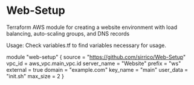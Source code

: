 # Web-Setup
Terraform AWS module for creating a website environment with load balancing, auto-scaling groups, and DNS records

Usage:
Check variables.tf to find variables necessary for usage.  

module "web-setup" {
    source = "https://github.com/sirrico/Web-Setup"
    vpc_id = aws_vpc.main_vpc.id
    server_name = "Website"
    prefix = "ws"
    external = true
    domain = "example.com"
    key_name = "main"
    user_data = "init.sh"
    max_size = 2
}
